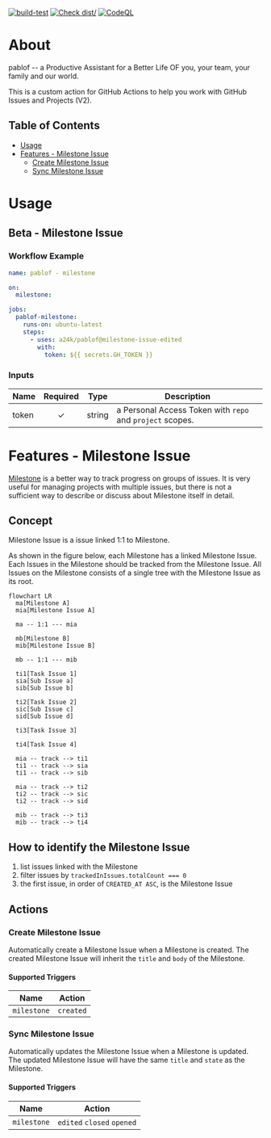 [![build-test](https://github.com/a24k/pablof/actions/workflows/test.yml/badge.svg)](https://github.com/a24k/pablof/actions/workflows/test.yml)
[![Check dist/](https://github.com/a24k/pablof/actions/workflows/check-dist.yml/badge.svg)](https://github.com/a24k/pablof/actions/workflows/check-dist.yml)
[![CodeQL](https://github.com/a24k/pablof/actions/workflows/codeql-analysis.yml/badge.svg)](https://github.com/a24k/pablof/actions/workflows/codeql-analysis.yml)

# About

pablof -- a Productive Assistant for a Better Life OF you, your team, your family and our world.

This is a custom action for GitHub Actions to help you work with GitHub Issues and Projects (V2).

## Table of Contents

- [Usage](#usage)
- [Features - Milestone Issue](#usage)
    - [Create Milestone Issue](#create-milestone-issue)
    - [Sync Milestone Issue](#sync-milestone-issue)

# Usage

## Beta - Milestone Issue

### Workflow Example

```yaml
name: pablof - milestone

on:
  milestone:

jobs:
  pablof-milestone:
    runs-on: ubuntu-latest
    steps:
      - uses: a24k/pablof@milestone-issue-edited
        with:
          token: ${{ secrets.GH_TOKEN }}
```

### Inputs

| Name  | Required | Type   | Description                                               |
| ---   | :---:    | ---    | ---                                                       |
| token | ✓        | string | a Personal Access Token with `repo` and `project` scopes. |

# Features - Milestone Issue

[Milestone](https://docs.github.com/en/issues/using-labels-and-milestones-to-track-work/about-milestones)
is a better way to track progress on groups of issues.
It is very useful for managing projects with multiple issues,
but there is not a sufficient way to describe or discuss about Milestone itself in detail.

## Concept

Milestone Issue is a issue linked 1:1 to Milestone.

As shown in the figure below, each Milestone has a linked Milestone Issue.
Each Issues in the Milestone should be tracked from the Milestone Issue.
All Issues on the Milestone consists of a single tree with the Milestone Issue as its root.

```mermaid
flowchart LR
  ma[Milestone A]
  mia[Milestone Issue A]

  ma -- 1:1 --- mia

  mb[Milestone B]
  mib[Milestone Issue B]

  mb -- 1:1 --- mib

  ti1[Task Issue 1]
  sia[Sub Issue a]
  sib[Sub Issue b]

  ti2[Task Issue 2]
  sic[Sub Issue c]
  sid[Sub Issue d]

  ti3[Task Issue 3]

  ti4[Task Issue 4]

  mia -- track --> ti1
  ti1 -- track --> sia
  ti1 -- track --> sib

  mia -- track --> ti2
  ti2 -- track --> sic
  ti2 -- track --> sid

  mib -- track --> ti3
  mib -- track --> ti4
```

## How to identify the Milestone Issue

1. list issues linked with the Milestone
1. filter issues by `trackedInIssues.totalCount === 0`
1. the first issue, in order of `CREATED_AT ASC`, is the Milestone Issue

## Actions

### Create Milestone Issue

Automatically create a Milestone Issue when a Milestone is created.
The created Milestone Issue will inherit the `title` and `body` of the Milestone.

#### Supported Triggers

| Name        | Action    |
| ---         | ---       |
| `milestone` | `created` |

### Sync Milestone Issue

Automatically updates the Milestone Issue when a Milestone is updated.
The updated Milestone Issue will have the same `title` and `state` as the Milestone.

#### Supported Triggers

| Name        | Action    |
| ---         | ---       |
| `milestone` | `edited` `closed` `opened` |

